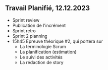 ## Travail Planifié, 12.12.2023

- Sprint review
- Publication de l'incrément
- Sprint retro
- Sprint 2 planning
- 15h45 Epreuve théorique #2, qui portera sur
  - La terminologie Scrum
  - La planification (estimation)
  - Le suivi des activités
  - La rédaction de story